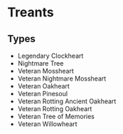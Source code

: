 # Treants
## Types
* Legendary Clockheart
* Nightmare Tree
* Veteran Mossheart
* Veteran Nightmare Mossheart
* Veteran Oakheart
* Veteran Pinesoul
* Veteran Rotting Ancient Oakheart
* Veteran Rotting Oakheart
* Veteran Tree of Memories
* Veteran Willowheart
